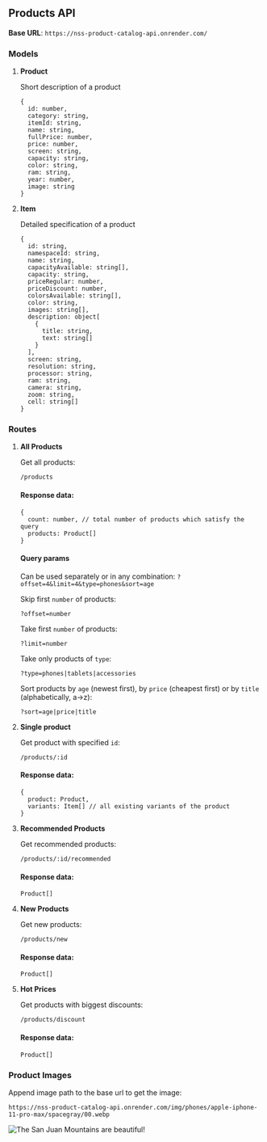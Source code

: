 ## Products API

**Base URL**: `https://nss-product-catalog-api.onrender.com/`


### Models

1. **Product**

    Short description of a product

    ```
    {
      id: number,
      category: string,
      itemId: string,
      name: string,
      fullPrice: number,
      price: number,
      screen: string,
      capacity: string,
      color: string,
      ram: string,
      year: number,
      image: string
    }
    ```

2. **Item**

    Detailed specification of a product

    ```
    {
      id: string,
      namespaceId: string,
      name: string,
      capacityAvailable: string[],
      capacity: string,
      priceRegular: number,
      priceDiscount: number,
      colorsAvailable: string[],
      color: string,
      images: string[],
      description: object[
        {
          title: string,
          text: string[]
        }
      ],
      screen: string,
      resolution: string,
      processor: string,
      ram: string,
      camera: string,
      zoom: string,
      cell: string[]
    }
    ```


### Routes

1. **All Products**

    Get all products:
    ```
    /products
    ```

    #### Response data:
    ```
    {
      count: number, // total number of products which satisfy the query
      products: Product[]
    }
    ```

    #### Query params
    Can be used separately or in any combination: `?offset=4&limit=4&type=phones&sort=age`

    Skip first `number` of products:
    ```
    ?offset=number
    ```

    Take first `number` of products:
    ```
    ?limit=number
    ```

    Take only products of `type`:
    ```
    ?type=phones|tablets|accessories
    ```

    Sort products by `age` (newest first), by `price` (cheapest first) or by `title` (alphabetically, a->z):
    ```
    ?sort=age|price|title
    ```


2. **Single product**

    Get product with specified `id`:
    ```
    /products/:id
    ```

    #### Response data:
    ```
    {
      product: Product,
      variants: Item[] // all existing variants of the product
    }
    ```

3. **Recommended Products**

    Get recommended products:
    ```
    /products/:id/recommended
    ```

    #### Response data:
    ```
    Product[]
    ```

4. **New Products**

    Get new products:
    ```
    /products/new
    ```

    #### Response data:
    ```
    Product[]
    ```

5. **Hot Prices**

    Get products with biggest discounts:
    ```
    /products/discount
    ```

    #### Response data:
    ```
    Product[]
    ```


### Product Images

Append image path to the base url to get the image:

```
https://nss-product-catalog-api.onrender.com/img/phones/apple-iphone-11-pro-max/spacegray/00.webp
```

![The San Juan Mountains are beautiful!](https://nss-product-catalog-api.onrender.com/img/phones/apple-iphone-11-pro-max/spacegray/00.webp)
